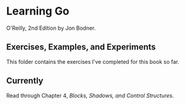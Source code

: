 
# Learning Go

O'Reilly, 2nd Edition by Jon Bodner.


## Exercises, Examples, and Experiments

This folder contains the exercises I've completed for this book so far.


## Currently

Read through Chapter 4, *Blocks, Shadows, and Control Structures*.

